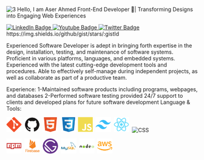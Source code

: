 ![3](https://github.com/ASR5-BRO/ASR5-BRO/assets/79582208/d8c6f3ab-a027-42dc-8031-219bcda0183d)
Hello, I am Aser Ahmed  Front-End Developer 🚀| Transforming Designs into Engaging Web Experiences

<div id="badges">
  <a href="https://www.linkedin.com/in/aser-ahmed/">
    <img src="https://img.shields.io/badge/LinkedIn-blue?style=for-the-badge&logo=linkedin&logoColor=white" alt="LinkedIn Badge"/>
  </a>
  <a href="https://www.youtube.com/channel/UCkVcVqSr2uUqmm7J7UEFxog">
    <img src="https://img.shields.io/badge/YouTube-red?style=for-the-badge&logo=youtube&logoColor=white" alt="Youtube Badge"/>
  </a>
  <a href="https://twitter.com/codewithastro">
    <img src="https://img.shields.io/badge/Twitter-blue?style=for-the-badge&logo=twitter&logoColor=white" alt="Twitter Badge"/>
  </a>
</div>
https://img.shields.io/github/gist/stars/:gistId


Experienced Software Developer is adept in bringing forth expertise in the design, installation, testing, and maintenance
of software systems. Proficient in various platforms, languages, and embedded systems. Experienced with the latest
cutting-edge development tools and procedures. Able to effectively self-manage during independent projects, as well
as collaborate as part of a productive team.

Experience:
1-Maintained software products including programs, webpages, and databases
2-Performed software testing provided 24/7 support to clients and developed plans for future software
development
Language & Tools:
<div>
  <img src="https://github.com/devicons/devicon/blob/master/icons/git/git-original.svg" title="Git" alt="Git" width="40" height="40"/>&nbsp;
  <img src="https://github.com/devicons/devicon/blob/master/icons/github/github-original.svg" title="Github" alt="Github" width="40" height="40"/>&nbsp;
  <img src="https://github.com/devicons/devicon/blob/master/icons/html5/html5-original.svg" title="HTML5" alt="HTML5" width="40" height="40"/>&nbsp;
  <img src="https://github.com/devicons/devicon/blob/master/icons/css3/css3-original.svg" title="CSS3" alt="CSS3" width="40" height="40"/>&nbsp;<img src="https://github.com/devicons/devicon/blob/master/icons/javascript/javascript-plain.svg" title="JavaScript" alt="JavaScript" width="40" height="40"/>&nbsp;
  <img src="https://github.com/devicons/devicon/blob/master/icons/tailwindcss/tailwindcss-plain.svg" title="Tailwind CSS" alt="Tailwind CSS" width="40" height="40"/>&nbsp;
  <img src="https://github.com/devicons/devicon/blob/master/icons/react/react-original.svg" title="React" alt="React " width="40" height="40"/>&nbsp;
  <img src=""  title="CSS3" alt="CSS" width="40" height="40"/>&nbsp;
  
  <img src="https://github.com/devicons/devicon/blob/master/icons/npm/npm-original-wordmark.svg" title="npm" alt="npm" width="40" height="40"/>&nbsp;
  <img src="https://github.com/devicons/devicon/blob/master/icons/firebase/firebase-plain-wordmark.svg" title="Firebase" alt="Firebase" width="40" height="40"/>&nbsp;
  <img src="https://github.com/devicons/devicon/blob/master/icons/gatsby/gatsby-original.svg" title="Gatsby"  alt="Gatsby" width="40" height="40"/>&nbsp;
  <img src="https://github.com/devicons/devicon/blob/master/icons/mysql/mysql-original-wordmark.svg" title="MySQL"  alt="MySQL" width="40" height="40"/>&nbsp;
  <img src="https://github.com/devicons/devicon/blob/master/icons/nodejs/nodejs-original-wordmark.svg" title="NodeJS" alt="NodeJS" width="40" height="40"/>&nbsp;
  <img src="https://github.com/devicons/devicon/blob/master/icons/amazonwebservices/amazonwebservices-plain-wordmark.svg" title="AWS" alt="AWS" width="40" height="40"/>&nbsp;
